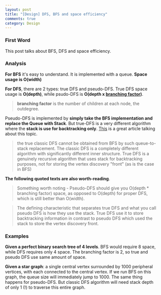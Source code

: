 ```yaml
---
layout: post
title: "[Design] DFS, BFS and space efficiency"
comments: true
category: Design
---
```


### First Word

This post talks about BFS, DFS and space efficiency.

### Analysis

**For BFS** it's easy to understand. It is implemented with a queue. **Space usage is O(width)**

**For DFS**, there are 2 types: true DFS and pseudo-DFS. True DFS space usage is **O(depth)**, while psudo-DFS is **O(depth x [branching factor](http://en.wikipedia.org/wiki/Branching_factor))**.

> **branching factor** is the number of children at each node, the outdegree.

Pseudo-DFS is implemented by **simply take the BFS implementation and replace the Queue with Stack**. But true-DFS is a very different algorithm where the **stack is use for backtracking only**. [This](http://stackoverflow.com/a/20429574) is a great article talking about this topic.

> the true classic DFS cannot be obtained from BFS by such queue-to-stack replacement. The classic DFS is a completely different algorithm with significantly different inner structure. True DFS is a genuinely recursive algorithm that uses stack for backtracking purposes, not for storing the vertex discovery "front" (as is the case in BFS)

**The following quoted texts are also worth-reading**.

> Something worth noting - Pseudo-DFS should give you O(depth \* branching factor) space, as opposed to O(depth) for proper DFS, which is still better than O(width).

> The defining characteristic that separates true DFS and what you call pseudo DFS is how they use the stack. True DFS use it to store backtracking information in contrast to pseudo DFS which used the stack to store the vertex discovery front.

### Examples

**Given a perfect binary search tree of 4 levels**. BFS would require 8 space, while DFS requires only 4 space. The branching factor is 2, so true and pseudo DFS use same amount of space.

**Given a star graph**: a single central vertex surrounded by 1000 peripheral vertices, with each connected to the central vertex. If we run BFS on this graph, the queue size will immediately jump to 1000. The same thing happens for pseudo-DFS. But classic DFS algorithm will need stack depth of only 1 (!) to traverse this entire graph.
